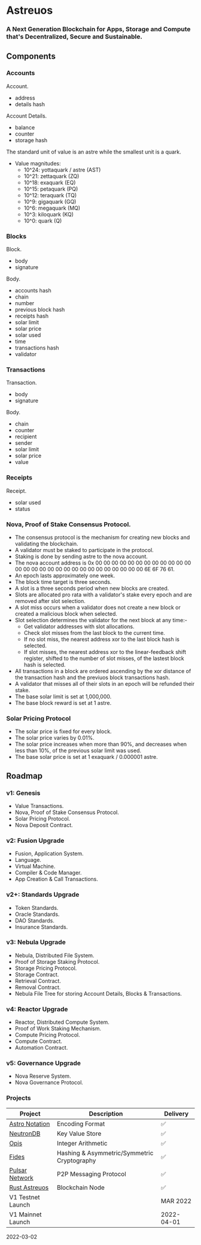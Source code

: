 
# Astreuos

### A Next Generation Blockchain for Apps, Storage and Compute that's Decentralized, Secure and Sustainable.

## Components

### Accounts

Account.
- address
- details hash

Account Details.
- balance
- counter
- storage hash

The standard unit of value is an astre while the smallest unit is a quark.
- Value magnitudes:
    - 10^24: yottaquark / astre (AST)
    - 10^21: zettaquark (ZQ)
    - 10^18: exaquark (EQ)
    - 10^15: petaquark (PQ)
    - 10^12: teraquark (TQ)
    - 10^9: gigaquark (GQ)
    - 10^6: megaquark (MQ)
    - 10^3: kiloquark (KQ)
    - 10^0: quark (Q)


### Blocks

Block.
- body
- signature

Body.
- accounts hash
- chain
- number
- previous block hash
- receipts hash
- solar limit
- solar price
- solar used
- time
- transactions hash
- validator

### Transactions

Transaction.
- body
- signature

Body.
- chain
- counter
- recipient
- sender
- solar limit
- solar price
- value

### Receipts

Receipt.
- solar used
- status

### Nova, Proof of Stake Consensus Protocol.
- The consensus protocol is the mechanism for creating new blocks and validating the blockchain.
- A validator must be staked to participate in the protocol.
- Staking is done by sending astre to the nova account.
- The nova account address is 0x 00 00 00 00 00 00 00 00 00 00 00 00 00 00 00 00 00 00 00 00 00 00 00 00 00 00 00 00 6E 6F 76 61.
- An epoch lasts approximately one week.
- The block time target is three seconds.
- A slot is a three seconds period when new blocks are created.
- Slots are allocated pro rata with a validator's stake every epoch and are removed after slot selection.
- A slot miss occurs when a validator does not create a new block or created a malicious block when selected.
- Slot selection determines the validator for the next block at any time:-
    - Get validator addresses with slot allocations.
    - Check slot misses from the last block to the current time.
    - If no slot miss, the nearest address xor to the last block hash is selected.
    - If slot misses, the nearest address xor to the linear-feedback shift register, shifted to the number of slot misses, of the lastest block hash is selected.
- All transactions in a block are ordered ascending by the xor distance of the transaction hash and the previuos block transactions hash.
- A validator that misses all of their slots in an epoch will be refunded their stake.
- The base solar limit is set at 1,000,000.
- The base block reward is set at 1 astre.


### Solar Pricing Protocol
- The solar price is fixed for every block.
- The solar price varies by 0.01%.
- The solar price increases when more than 90%, and decreases when less than 10%, of the previous solar limit was used.
- The base solar price is set at 1 exaquark / 0.000001 astre.

## Roadmap

### v1: Genesis
- Value Transactions.
- Nova, Proof of Stake Consensus Protocol.
- Solar Pricing Protocol.
- Nova Deposit Contract.

### v2: Fusion Upgrade
- Fusion, Application System.
- Language.
- Virtual Machine.
- Compiler & Code Manager.
- App Creation & Call Transactions.

### v2+: Standards Upgrade
- Token Standards.
- Oracle Standards.
- DAO Standards.
- Insurance Standards.

### v3: Nebula Upgrade
- Nebula, Distributed File System.
- Proof of Storage Staking Protocol.
- Storage Pricing Protocol.
- Storage Contract.
- Retrieval Contract.
- Removal Contract.
- Nebula File Tree for storing Account Details, Blocks & Transactions.

### v4: Reactor Upgrade
- Reactor, Distributed Compute System.
- Proof of Work Staking Mechanism.
- Compute Pricing Protocol.
- Compute Contract.
- Automation Contract.

### v5: Governance Upgrade
- Nova Reserve System.
- Nova Governance Protocol.

### Projects
| Project | Description | Delivery |
|---|---|---|
| [Astro Notation](https://github.com/stelar-software/rust-astro-notation) | Encoding Format | ✅ |
| [NeutronDB](https://github.com/stelar-software/rust-neutrondb) | Key Value Store | ✅ |
| [Opis](https://github.com/stelar-software/rust-opis) | Integer Arithmetic | ✅ |
| [Fides](https://github.com/stelar-software/rust-fides) | Hashing & Asymmetric/Symmetric Cryptography | ✅ |
| [Pulsar Network](https://github.com/stelar-software/rust-pulsar-network) | P2P Messaging Protocol | ✅ |
| [Rust Astreuos](https://github.com/astreuos/rust-astreuos) | Blockchain Node | ✅ |
| V1 Testnet Launch | | MAR 2022 |
| V1 Mainnet Launch | | 2022-04-01 |

2022-03-02